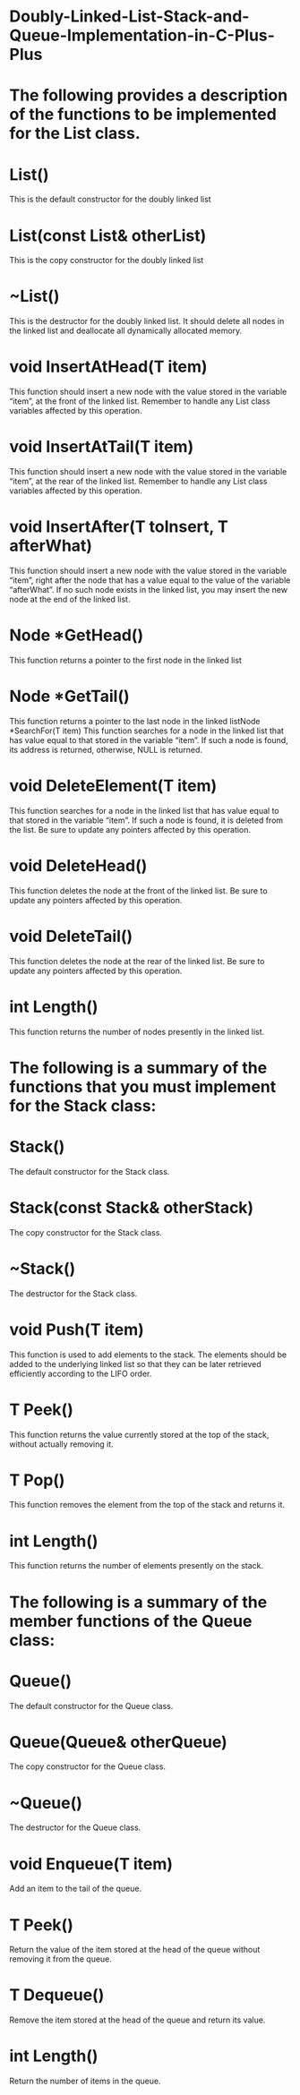 # Doubly-Linked-List-Stack-and-Queue-Implementation-in-C-Plus-Plus

# The following provides a description of the functions to be implemented for the List class.

# List()
This is the default constructor for the doubly linked list

# List(const List<T>& otherList)
This is the copy constructor for the doubly linked list
  
# ~List()
This is the destructor for the doubly linked list. It should delete all nodes in the linked list and deallocate
all dynamically allocated memory.

# void InsertAtHead(T item)
This function should insert a new node with the value stored in the variable “item”, at the front of the
linked list. Remember to handle any List class variables affected by this operation.

# void InsertAtTail(T item)
This function should insert a new node with the value stored in the variable “item”, at the rear of the
linked list. Remember to handle any List class variables affected by this operation.

# void InsertAfter(T toInsert, T afterWhat)
This function should insert a new node with the value stored in the variable “item”, right after the node
that has a value equal to the value of the variable “afterWhat”. If no such node exists in the linked list,
you may insert the new node at the end of the linked list.

# Node<T> *GetHead()
This function returns a pointer to the first node in the linked list

# Node<T> *GetTail()
This function returns a pointer to the last node in the linked listNode<T> *SearchFor(T item)
This function searches for a node in the linked list that has value equal to that stored in the variable
“item”. If such a node is found, its address is returned, otherwise, NULL is returned.

# void DeleteElement(T item)
This function searches for a node in the linked list that has value equal to that stored in the variable
“item”. If such a node is found, it is deleted from the list. Be sure to update any pointers affected by this
operation.

# void DeleteHead()
This function deletes the node at the front of the linked list. Be sure to update any pointers affected by
this operation.

# void DeleteTail()
This function deletes the node at the rear of the linked list. Be sure to update any pointers affected by this
operation.

# int Length()
This function returns the number of nodes presently in the linked list.

# The following is a summary of the functions that you must implement for the Stack class:

# Stack()
The default constructor for the Stack class.

# Stack(const Stack<T>& otherStack)
The copy constructor for the Stack class.

# ~Stack()
The destructor for the Stack class.

# void Push(T item)
This function is used to add elements to the stack. The elements should be added to the underlying linked
list so that they can be later retrieved efficiently according to the LIFO order.

# T Peek()
This function returns the value currently stored at the top of the stack, without actually removing it.

# T Pop()
This function removes the element from the top of the stack and returns it.

# int Length()
This function returns the number of elements presently on the stack.

# The following is a summary of the member functions of the Queue class:

# Queue()
The default constructor for the Queue class.

# Queue(Queue<T>& otherQueue)
The copy constructor for the Queue class.

# ~Queue()
The destructor for the Queue class.

# void Enqueue(T item)
Add an item to the tail of the queue.

# T Peek()
Return the value of the item stored at the head of the queue without removing it from the queue.

# T Dequeue()
Remove the item stored at the head of the queue and return its value.

# int Length()
Return the number of items in the queue.
